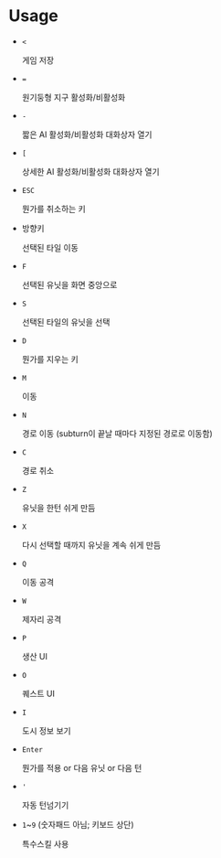 # Usage

* `<`

    게임 저장

* `=`

    원기둥형 지구 활성화/비활성화

* `-`

    짧은 AI 활성화/비활성화 대화상자 열기

* `[`

    상세한 AI 활성화/비활성화 대화상자 열기

* `ESC`

    뭔가를 취소하는 키

* 방향키

    선택된 타일 이동

* `F`

    선택된 유닛을 화면 중앙으로

* `S`

    선택된 타일의 유닛을 선택

* `D`

    뭔가를 지우는 키

* `M`

    이동

* `N`

    경로 이동 (subturn이 끝날 때마다 지정된 경로로 이동함)

* `C`

    경로 취소

* `Z`

    유닛을 한턴 쉬게 만듬

* `X`

    다시 선택할 때까지 유닛을 계속 쉬게 만듬

* `Q`

    이동 공격

* `W`

    제자리 공격

* `P`

    생산 UI

* `O`

    퀘스트 UI

* `I`

    도시 정보 보기

* `Enter`

    뭔가를 적용 or 다음 유닛 or 다음 턴

* `'`

    자동 턴넘기기

* `1`~`9` (숫자패드 아님; 키보드 상단)

    특수스킬 사용
